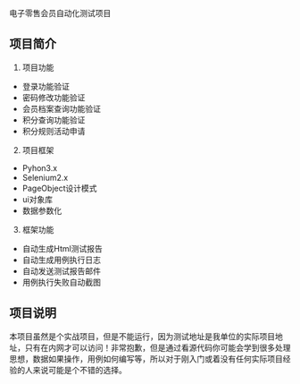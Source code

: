电子零售会员自动化测试项目

项目简介
----------
1. 项目功能
- 登录功能验证
- 密码修改功能验证
- 会员档案查询功能验证
- 积分查询功能验证
- 积分规则活动申请
2. 项目框架
- Pyhon3.x
- Selenium2.x
- PageObject设计模式
- ui对象库
- 数据参数化
3. 框架功能
- 自动生成Html测试报告
- 自动生成用例执行日志
- 自动发送测试报告邮件
- 用例执行失败自动截图

项目说明
----------
本项目虽然是个实战项目，但是不能运行，因为测试地址是我单位的实际项目地址，只有在内网才可以访问！非常抱歉，但是通过看源代码你可能会学到很多处理思想，数据如果操作，用例如何编写等，所以对于刚入门或着没有任何实际项目经验的人来说可能是个不错的选择。

